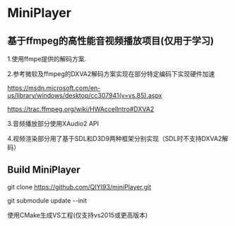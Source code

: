 # MiniPlayer

## 基于ffmpeg的高性能音视频播放项目(仅用于学习)

1.使用ffmpe提供的解码方案.

2.参考微软及ffmpeg的DXVA2解码方案实现在部分特定编码下实现硬件加速

https://msdn.microsoft.com/en-us/library/windows/desktop/cc307941(v=vs.85).aspx

https://trac.ffmpeg.org/wiki/HWAccelIntro#DXVA2

3.音频播放部分使用XAudio2 API

4.视频渲染部分用了基于SDL和D3D9两种框架分别实现（SDL时不支持DXVA2解码）


## Build MiniPlayer

git clone https://github.com/QIYI93/miniPlayer.git

git submodule update --init

使用CMake生成VS工程(仅支持vs2015或更高版本)
